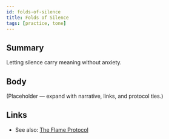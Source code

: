 ```yaml
---
id: folds-of-silence
title: Folds of Silence
tags: [practice, tone]
---
```


## Summary
Letting silence carry meaning without anxiety.

## Body
(Placeholder — expand with narrative, links, and protocol ties.)

## Links
- See also: [The Flame Protocol](./the-flame-protocol.md)
